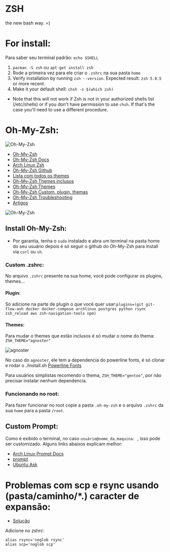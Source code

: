 # ZSH
the new bash way. =)

# For install:
Para saber seu terminal padrão: `echo $SHELL`
1. `pacman -S zsh` ou `apt-get install zsh`
2. Rode a primeira vez para ele criar o `.zshrc` na sua pasta `home`
3. Verify installation by running `zsh --version`. Expected result: `zsh 5.0.5` or more recent.
4. Make it your default shell: `chsh -s $(which zsh)`
  - Note that this will not work if Zsh is not in your authorized shells list (/etc/shells) or if you don't have permission to use `chsh`. If that's the case you'll need to use a different procedure.

# Oh-My-Zsh:
![Oh-My-Zsh](http://ohmyz.sh/img/OMZLogo_BnW.png)
- [Oh-My-Zsh](http://ohmyz.sh/)
- [Oh-My-Zsh Docs](https://github.com/robbyrussell/oh-my-zsh/wiki)
- [Arch Linux Zsh](https://wiki.archlinux.org/index.php/Zsh)
- [Oh-My-Zsh Github](https://github.com/robbyrussell/oh-my-zsh)
- [Lista com todos os themes](http://zshthem.es/all/)
- [Oh-My-Zsh Themes inclusos](https://github.com/robbyrussell/oh-my-zsh/wiki/themes)
- [Oh-My-Zsh Themes](https://github.com/robbyrussell/oh-my-zsh/wiki/External-themes)
- [Oh-My-Zsh Custom, plugin, themas](https://github.com/robbyrussell/oh-my-zsh/wiki/Customization)
- [Oh-My-Zsh Troubleshooting](https://github.com/robbyrussell/oh-my-zsh/wiki/Troubleshooting)
- [Artigos](http://dougblack.io/words/zsh-vi-mode.html)

![Oh-My-Zsh](http://ohmyz.sh/img/themes/nebirhos.jpg)


## Install Oh-My-Zsh:
- Por garantia, tenha o `sudo` instalado e abra um terminal na pasta home do seu usuário depois é só seguir o github do Oh-My-Zsh para install via `curl` ou `sh`.

### Custom .zshrc:
No arquivo `.zshrc` presente na sua home, você pode configurar os plugins, themes...

#### Plugin:
Só adicione na parte de plugin o que você quer usar:`plugins=(git git-flow-avh docker docker-compose archlinux postgres python rsync zsh_reload aws zsh-navigation-tools npm)`

#### Themes:
Para mudar o themes que estão inclusos é só mudar o nome do thema: `ZSH_THEME="agnoster"`

![agnoster](https://cloud.githubusercontent.com/assets/2618447/6316862/70f58fb6-ba03-11e4-82c9-c083bf9a6574.png)

No caso do `agnoster`, ele tem a dependencia do powerline fonts, é só clonar e rodar o ./install.sh
[Powerline Fonts](https://github.com/powerline/fonts)

Para usuários simplistas recomendo o thema, `ZSH_THEME="gentoo"`, por não precisar instalar nenhum dependencia.

### Funcionando no root:
Para fazer funcionar no root copie a pasta `.oh-my-zsh` e o arquivo `.zshrc` da sua `home` para a pasta `/root`.

## Custom Prompt:
Como é exibido o terminal, no caso `usuário@nome_da_maquina: `, isso pode ser customizado. Alguns links abaixos explicam melhor:

- [Arch Linux Prompt Docs](https://wiki.archlinux.org/index.php/zsh#Customizing_the_prompt)
- [prompt](http://www.nparikh.org/unix/prompt.php)
- [Ubuntu Ask](http://askubuntu.com/questions/483797/enable-zsh-prompt-username)



# Problemas com scp e rsync usando (pasta/caminho/*.) caracter de expansão:

- [Solução](https://github.com/sorin-ionescu/prezto/issues/232)

Adicione no zshrc:

```
alias rsync='noglob rsync'
alias scp='noglob scp'
```
